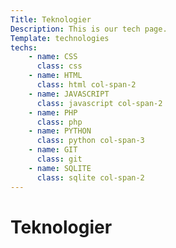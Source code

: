 ```yaml
---
Title: Teknologier
Description: This is our tech page.
Template: technologies
techs:
    - name: CSS
      class: css
    - name: HTML
      class: html col-span-2
    - name: JAVASCRIPT
      class: javascript col-span-2
    - name: PHP
      class: php
    - name: PYTHON
      class: python col-span-3
    - name: GIT
      class: git
    - name: SQLITE
      class: sqlite col-span-2
---
```

Teknologier
==========================
